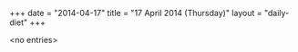 +++
date = "2014-04-17"
title = "17 April 2014 (Thursday)"
layout = "daily-diet"
+++


\<no entries\>

